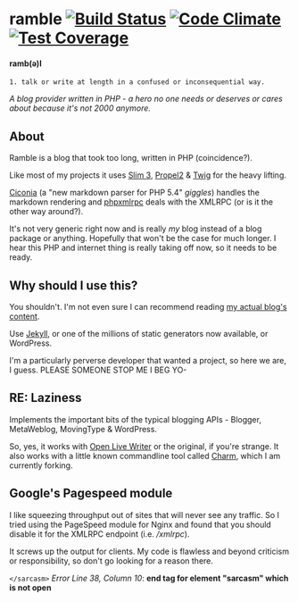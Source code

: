 # ramble [![Build Status](https://travis-ci.com/SacredSkull/ramble-blog.svg?token=QKzv71dggVPNcG9JsNYR&branch=master)](https://travis-ci.com/SacredSkull/ramble-blog) [![Code Climate](https://codeclimate.com/repos/596a3d4596054a0274001265/badges/9dd2158c3bc7d4762f65/gpa.svg)](https://codeclimate.com/repos/596a3d4596054a0274001265/feed) [![Test Coverage](https://codeclimate.com/repos/596a3d4596054a0274001265/badges/9dd2158c3bc7d4762f65/coverage.svg)](https://codeclimate.com/repos/596a3d4596054a0274001265/coverage)
#### ramb(ə)l

    1. talk or write at length in a confused or inconsequential way.

_A blog provider written in PHP - a hero no one needs or deserves or cares about because it's not 2000 anymore._

## About
Ramble is a blog that took too long, written in PHP (coincidence?).

Like most of my projects it uses [Slim 3](https://github.com/slimphp/Slim), [Propel2](https://github.com/propelorm/Propel2) & [Twig](https://github.com/twigphp/Twig) for the heavy lifting.

[Ciconia](https://github.com/kzykhys/Ciconia) (a "new markdown parser for PHP 5.4" _giggles_) handles the markdown rendering and [phpxmlrpc](https://github.com/gggeek/phpxmlrpc/) deals with the XMLRPC (or is it the other way around?).

It's not very generic right now and is really _my_ blog instead of a blog package or anything. Hopefully that won't be
the case for much longer. I hear this PHP and internet thing is really taking off now, so it needs to be ready.

## Why should I use this?
You shouldn't. I'm not even sure I can recommend reading [my actual blog's content](https://sacredskull.net).

Use [Jekyll](https://github.com/jekyll/jekyll), or one of the millions of static generators now available, or WordPress.

I'm a particularly perverse developer that wanted a project, so here we are, I guess. PLEASE SOMEONE STOP ME I BEG YO-

## RE: Laziness
Implements the important bits of the typical blogging APIs - Blogger, MetaWeblog, MovingType & WordPress.

So, yes, it works with [Open Live Writer](https://github.com/OpenLiveWriter/OpenLiveWriter) or the original, if you're strange. It also works with a little known commandline tool called [Charm](http://ljcharm.sourceforge.net/), which I am currently forking.

## Google's Pagespeed module
I like squeezing throughput out of sites that will never see any traffic. So I tried using the PageSpeed module for
Nginx and found that you should disable it for the XMLRPC endpoint (i.e. _/xmlrpc_). 

It screws up the output for clients. My code is flawless and beyond criticism or responsibility, so don't go looking for
a reason there.

`</sarcasm>`
_Error Line 38, Column 10_: **end tag for element "sarcasm" which is not open**